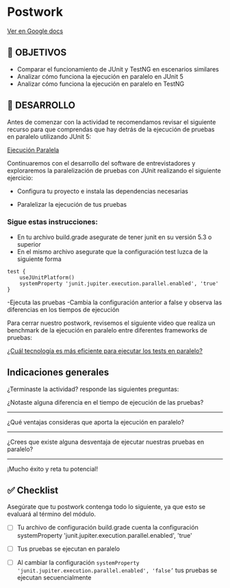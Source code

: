 # Postwork

[Ver en Google docs](https://docs.google.com/document/d/1WCMWMi-sLFNS9DE5Mph2jx67Ng4pvS_Ra4cAl2EqVO8/edit?usp=sharing)


## 🎯 OBJETIVOS

- Comparar el funcionamiento de JUnit y TestNG en escenarios similares
- Analizar cómo funciona la ejecución en paralelo en JUnit 5
- Analizar cómo funciona la ejecución en paralelo en TestNG

## 🚀 DESARROLLO

Antes de comenzar con la actividad te recomendamos revisar el siguiente recurso para que comprendas que hay detrás de la ejecución de pruebas en paralelo utilizando JUnit 5:

[Ejecución Paralela](https://junit.org/junit5/docs/5.3.0-M1/user-guide/index.html#writing-tests-parallel-execution)

Continuaremos con el desarrollo del software de entrevistadores y exploraremos la paralelización de pruebas con JUnit realizando el siguiente ejercicio:

- Configura tu proyecto e instala las dependencias necesarias 

- Paralelizar la ejecución de tus pruebas

### Sigue estas instrucciones:

- En tu archivo build.grade asegurate de tener junit en su versión 5.3 o superior
- En el mismo archivo asegurate que la configuración test luzca de la siguiente forma


```
test {
    useJUnitPlatform()
    systemProperty 'junit.jupiter.execution.parallel.enabled', 'true'
}
```

-Ejecuta las pruebas
-Cambia la configuración anterior a false y observa las diferencias en los tiempos de ejecución


Para cerrar nuestro postwork, revisemos el siguiente video que realiza un benchmark de la ejecución en paralelo entre diferentes frameworks de pruebas:

[¿Cuál tecnología es más eficiente para ejecutar los tests en paralelo?](https://www.youtube.com/watch?v=omX2IQvHA1A)


## Indicaciones generales

¿Terminaste la actividad? responde las siguientes preguntas:

¿Notaste alguna diferencia en el tiempo de ejecución de las pruebas?
_________________________________________________________________________________________________________________________________________________________________________________________________________________________________

¿Qué ventajas consideras que aporta la ejecución en paralelo?
_________________________________________________________________________________________________________________________________________________________________________________________________________________________________
¿Crees que existe alguna desventaja de ejecutar nuestras pruebas en paralelo?
_________________________________________________________________________________________________________________________________________________________________________________________________________________________________


¡Mucho éxito y reta tu potencial!

## ✅ Checklist 

Asegúrate que tu postwork contenga todo lo siguiente, ya que esto se evaluará al término del módulo.

- [ ] Tu archivo de configuración build.grade cuenta la configuración  systemProperty 'junit.jupiter.execution.parallel.enabled', 'true'  




- [ ] Tus pruebas se ejecutan en paralelo




- [ ] Al cambiar la configuración `systemProperty 'junit.jupiter.execution.parallel.enabled', 'false’` tus pruebas se ejecutan secuencialmente  







